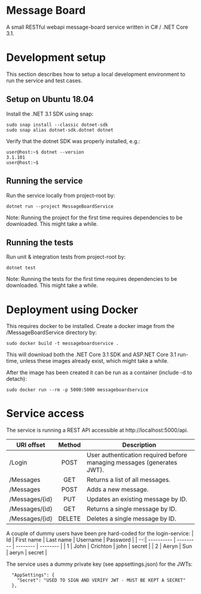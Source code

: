 # Message Board

A small RESTful webapi message-board service written in C# / .NET Core 3.1.

# Development setup

This section describes how to setup a local development environment to run the service and test cases.

## Setup on Ubuntu 18.04

Install the .NET 3.1 SDK using snap:
```
sudo snap install --classic dotnet-sdk
sudo snap alias dotnet-sdk.dotnet dotnet
```

Verify that the dotnet SDK was properly installed, e.g.:
```
user@host:~$ dotnet --version
3.1.101
user@host:~$
```

## Running the service

Run the service locally from project-root by:
```
dotnet run --project MessageBoardService
```

Note: Running the project for the first time requires dependencies to be downloaded. This might take a while.

## Running the tests
Run unit & integration tests from project-root by:
```
dotnet test
```
Note: Running the tests for the first time requires dependencies to be downloaded. This might take a while.

# Deployment using Docker

This requires docker to be installed. Create a docker image from the /MessageBoardService directory by:
```
sudo docker build -t messageboardservice .
```

This will download both the .NET Core 3.1 SDK and ASP.NET Core 3.1 run-time, unless these images already exist, which might take a while.

After the image has been created it can be run as a container (include -d to detach):
```
sudo docker run --rm -p 5000:5000 messageboardservice
```

# Service access

The service is running a REST API accessible at http://localhost:5000/api.

| URI offset     | Method        | Description                                                               |
| -------------- |:-------------:| ------------------------------------------------------------------------- |
| /Login         | POST          | User authentication required before managing messages (generates JWT).    |
| /Messages      | GET           | Returns a list of all messages.                                           |
| /Messages      | POST          | Adds a new message.                                                       |
| /Messages/{id} | PUT           | Updates an existing message by ID.                                        |
| /Messages/{id} | GET           | Returns a single message by ID.                                           |
| /Messages/{id} | DELETE        | Deletes a single message by ID.                                           |

A couple of dummy users have been pre hard-coded for the login-service:
| Id | First name | Last name | Username | Password |
| --:| ---------- | --------- | -------- | -------- |
|  1 | John       | Crichton  | john     | secret   |
|  2 | Aeryn      | Sun       | aeryn    | secret   |

The service uses a dummy private key (see appsettings.json) for the JWTs:
```
  "AppSettings": {
    "Secret": "USED TO SIGN AND VERIFY JWT - MUST BE KEPT A SECRET"
  },
```
